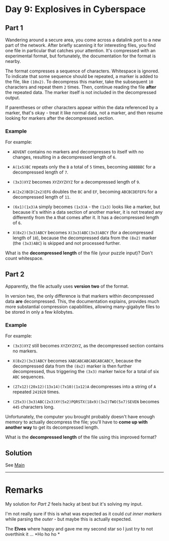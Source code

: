 # Day 9: Explosives in Cyberspace

## Part 1

Wandering around a secure area, you come across a datalink port to a new part of
the network. After briefly scanning it for interesting files, you find one file
in particular that catches your attention. It's compressed with an experimental
format, but fortunately, the documentation for the format is nearby.

The format compresses a sequence of characters. Whitespace is ignored. To
indicate that some sequence should be repeated, a marker is added to the file,
like `(10x2)`. To decompress this marker, take the subsequent `10` characters
and repeat them `2` times. Then, continue reading the file **after** the
repeated data. The marker itself is not included in the decompressed output.

If parentheses or other characters appear within the data referenced by a
marker, that's okay - treat it like normal data, not a marker, and then resume
looking for markers after the decompressed section.

### Example 

For example:

- `ADVENT` contains no markers and decompresses to itself with no changes,
resulting in a decompressed length of `6`.

- `A(1x5)BC` repeats only the `B` a total of `5` times, becoming `ABBBBBC` for a
decompressed length of `7`.

- `(3x3)XYZ` becomes `XYZXYZXYZ` for a decompressed length of `9`.

- `A(2x2)BCD(2x2)EFG` doubles the `BC` and `EF`, becoming `ABCBCDEFEFG` for a
decompressed length of `11`.

- `(6x1)(1x3)A` simply becomes `(1x3)A` - the `(1x3)` looks like a marker, but
because it's within a data section of another marker, it is not treated any
differently from the `A` that comes after it. It has a decompressed length of
`6`.

- `X(8x2)(3x3)ABCY` becomes `X(3x3)ABC(3x3)ABCY` (for a decompressed length of
`18`), because the decompressed data from the `(8x2)` marker (the `(3x3)ABC`) is
skipped and not processed further.

What is the **decompressed length** of the file (your puzzle input)?
Don't count whitespace.

## Part 2

Apparently, the file actually uses **version two** of the format.

In version two, the only difference is that markers within decompressed data 
**are** decompressed. This, the documentation explains, provides much more
substantial compression capabilities, allowing many-gigabyte files to be stored
in only a few kilobytes.

### Example
For example:

- `(3x3)XYZ` still becomes `XYZXYZXYZ`, as the decompressed section contains no
markers.

- `X(8x2)(3x3)ABCY` becomes `XABCABCABCABCABCABCY`, because the decompressed
data from the `(8x2)` marker is then further decompressed, thus triggering the
`(3x3)` marker twice for a total of six `ABC` sequences.

- `(27x12)(20x12)(13x14)(7x10)(1x12)A` decompresses into a string of `A`
repeated `241920` times.

- `(25x3)(3x3)ABC(2x3)XY(5x2)PQRSTX(18x9)(3x2)TWO(5x7)SEVEN` becomes `445`
characters long.

Unfortunately, the computer you brought probably doesn't have enough memory to
actually decompress the file; you'll have to **come up with another way** to get
its decompressed length.

What is the **decompressed length** of the file using this improved format?

## Solution
See [Main](./Main.hs)

---

# Remarks
My solution for *Part 2* feels hacky at best but it's solving my input.

I'm not really sure if this is what was expected as it could *cut inner
markers* while parsing the *outer* - but maybe this is actually expected.

The **Elves** where happy and gave me my second star so I just try to not
overthink it ... *Ho ho ho *
